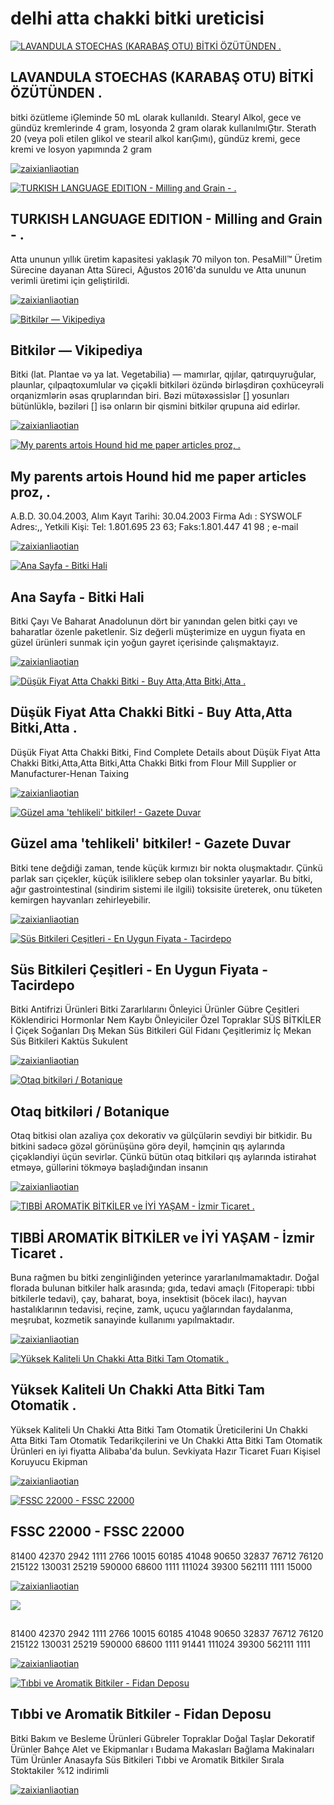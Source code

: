 # delhi atta chakki bitki ureticisi
<a href="https://mnn.zoosnet.net/LR/Chatpre.aspx?id=MNN94995150&p=https://topgrinding.com/" target="_blank">![LAVANDULA STOECHAS (KARABAŞ OTU) BİTKİ ÖZÜTÜNDEN .](https://github.com/technlg/images/blob/main/24.jpg)</a>
## LAVANDULA STOECHAS (KARABAŞ OTU) BİTKİ ÖZÜTÜNDEN .
bitki özütleme iĢleminde 50 mL olarak kullanıldı. Stearyl Alkol, gece ve gündüz kremlerinde 4 gram, losyonda 2 gram olarak kullanılmıĢtır. Sterath 20 (veya poli etilen glikol ve stearil alkol karıĢımı), gündüz kremi, gece kremi ve losyon yapımında 2 gram 
<a href="https://mnn.zoosnet.net/LR/Chatpre.aspx?id=MNN94995150&p=https://topgrinding.com/" target="_blank"><img src="https://github.com/technlg/images/raw/main/chat11.jpg" alt="zaixianliaotian"/></a><a href="//whatsapp.shibangsoft.com/WhatsApp.php" ><img src="https://github.com/technlg/images/raw/main/chat11.png" alt=""></a>
<a href="https://mnn.zoosnet.net/LR/Chatpre.aspx?id=MNN94995150&p=https://topgrinding.com/" target="_blank">![TURKISH LANGUAGE EDITION - Milling and Grain - .](https://github.com/technlg/images/blob/main/53.jpg)</a>
## TURKISH LANGUAGE EDITION - Milling and Grain - .
Atta ununun yıllık üretim kapasitesi yaklaşık 70 milyon ton. PesaMill™ Üretim Sürecine dayanan Atta Süreci, Ağustos 2016'da sunuldu ve Atta ununun verimli üretimi için geliştirildi.
<a href="https://mnn.zoosnet.net/LR/Chatpre.aspx?id=MNN94995150&p=https://topgrinding.com/" target="_blank"><img src="https://github.com/technlg/images/raw/main/chat11.jpg" alt="zaixianliaotian"/></a><a href="//whatsapp.shibangsoft.com/WhatsApp.php" ><img src="https://github.com/technlg/images/raw/main/chat11.png" alt=""></a>
<a href="https://mnn.zoosnet.net/LR/Chatpre.aspx?id=MNN94995150&p=https://topgrinding.com/" target="_blank">![Bitkilər — Vikipediya](https://github.com/technlg/images/blob/main/33.jpg)</a>
## Bitkilər — Vikipediya
Bitki (lat. Plantae və ya lat. Vegetabilia) — mamırlar, qıjılar, qatırquyruğular, plaunlar, çılpaqtoxumlular və çiçəkli bitkiləri özündə birləşdirən çoxhüceyrəli orqanizmlərin əsas qruplarından biri. Bəzi mütəxəssislər [] yosunları bütünlüklə, bəziləri [] isə onların bir qismini bitkilər qrupuna aid edirlər.
<a href="https://mnn.zoosnet.net/LR/Chatpre.aspx?id=MNN94995150&p=https://topgrinding.com/" target="_blank"><img src="https://github.com/technlg/images/raw/main/chat11.jpg" alt="zaixianliaotian"/></a><a href="//whatsapp.shibangsoft.com/WhatsApp.php" ><img src="https://github.com/technlg/images/raw/main/chat11.png" alt=""></a>
<a href="https://mnn.zoosnet.net/LR/Chatpre.aspx?id=MNN94995150&p=https://topgrinding.com/" target="_blank">![My parents artois Hound hid me paper articles proz, .](https://github.com/technlg/images/blob/main/25.jpg)</a>
## My parents artois Hound hid me paper articles proz, .
A.B.D. 30.04.2003, Alım Kayıt Tarihi: 30.04.2003 Firma Adı : SYSWOLF Adres:,, Yetkili Kişi: Tel: 1.801.695 23 63; Faks:1.801.447 41 98 ; e-mail 
<a href="https://mnn.zoosnet.net/LR/Chatpre.aspx?id=MNN94995150&p=https://topgrinding.com/" target="_blank"><img src="https://github.com/technlg/images/raw/main/chat11.jpg" alt="zaixianliaotian"/></a><a href="//whatsapp.shibangsoft.com/WhatsApp.php" ><img src="https://github.com/technlg/images/raw/main/chat11.png" alt=""></a>
<a href="https://mnn.zoosnet.net/LR/Chatpre.aspx?id=MNN94995150&p=https://topgrinding.com/" target="_blank">![Ana Sayfa - Bitki Hali](https://github.com/technlg/images/blob/main/1.jpg)</a>
## Ana Sayfa - Bitki Hali
Bitki Çayı Ve Baharat Anadolunun dört bir yanından gelen bitki çayı ve baharatlar özenle paketlenir. Siz değerli müşterimize en uygun fiyata en güzel ürünleri sunmak için yoğun gayret içerisinde çalışmaktayız.
<a href="https://mnn.zoosnet.net/LR/Chatpre.aspx?id=MNN94995150&p=https://topgrinding.com/" target="_blank"><img src="https://github.com/technlg/images/raw/main/chat11.jpg" alt="zaixianliaotian"/></a><a href="//whatsapp.shibangsoft.com/WhatsApp.php" ><img src="https://github.com/technlg/images/raw/main/chat11.png" alt=""></a>
<a href="https://mnn.zoosnet.net/LR/Chatpre.aspx?id=MNN94995150&p=https://topgrinding.com/" target="_blank">![Düşük Fiyat Atta Chakki Bitki - Buy Atta,Atta Bitki,Atta .](https://github.com/technlg/images/blob/main/60.jpg)</a>
## Düşük Fiyat Atta Chakki Bitki - Buy Atta,Atta Bitki,Atta .
Düşük Fiyat Atta Chakki Bitki, Find Complete Details about Düşük Fiyat Atta Chakki Bitki,Atta,Atta Bitki,Atta Chakki Bitki from Flour Mill Supplier or Manufacturer-Henan Taixing
<a href="https://mnn.zoosnet.net/LR/Chatpre.aspx?id=MNN94995150&p=https://topgrinding.com/" target="_blank"><img src="https://github.com/technlg/images/raw/main/chat11.jpg" alt="zaixianliaotian"/></a><a href="//whatsapp.shibangsoft.com/WhatsApp.php" ><img src="https://github.com/technlg/images/raw/main/chat11.png" alt=""></a>
<a href="https://mnn.zoosnet.net/LR/Chatpre.aspx?id=MNN94995150&p=https://topgrinding.com/" target="_blank">![Güzel ama 'tehlikeli' bitkiler! - Gazete Duvar](https://github.com/technlg/images/blob/main/32.jpg)</a>
## Güzel ama 'tehlikeli' bitkiler! - Gazete Duvar
Bitki tene değdiği zaman, tende küçük kırmızı bir nokta oluşmaktadır. Çünkü parlak sarı çiçekler, küçük isiliklere sebep olan toksinler yayarlar. Bu bitki, ağır gastrointestinal (sindirim sistemi ile ilgili) toksisite üreterek, onu tüketen kemirgen hayvanları zehirleyebilir.
<a href="https://mnn.zoosnet.net/LR/Chatpre.aspx?id=MNN94995150&p=https://topgrinding.com/" target="_blank"><img src="https://github.com/technlg/images/raw/main/chat11.jpg" alt="zaixianliaotian"/></a><a href="//whatsapp.shibangsoft.com/WhatsApp.php" ><img src="https://github.com/technlg/images/raw/main/chat11.png" alt=""></a>
<a href="https://mnn.zoosnet.net/LR/Chatpre.aspx?id=MNN94995150&p=https://topgrinding.com/" target="_blank">![Süs Bitkileri Çeşitleri - En Uygun Fiyata - Tacirdepo](https://github.com/technlg/images/blob/main/51.jpg)</a>
## Süs Bitkileri Çeşitleri - En Uygun Fiyata - Tacirdepo
Bitki Antifrizi Ürünleri Bitki Zararlılarını Önleyici Ürünler Gübre Çeşitleri Köklendirici Hormonlar Nem Kaybı Önleyiciler Özel Topraklar SÜS BİTKİLER İ Çiçek Soğanları Dış Mekan Süs Bitkileri Gül Fidanı Çeşitlerimiz İç Mekan Süs Bitkileri Kaktüs Sukulent 
<a href="https://mnn.zoosnet.net/LR/Chatpre.aspx?id=MNN94995150&p=https://topgrinding.com/" target="_blank"><img src="https://github.com/technlg/images/raw/main/chat11.jpg" alt="zaixianliaotian"/></a><a href="//whatsapp.shibangsoft.com/WhatsApp.php" ><img src="https://github.com/technlg/images/raw/main/chat11.png" alt=""></a>
<a href="https://mnn.zoosnet.net/LR/Chatpre.aspx?id=MNN94995150&p=https://topgrinding.com/" target="_blank">![Otaq bitkiləri / Botanique](https://github.com/technlg/images/blob/main/31.jpg)</a>
## Otaq bitkiləri / Botanique
Otaq bitkisi olan azaliya çox dekorativ və gülçülərin sevdiyi bir bitkidir. Bu bitkini sadəcə gözəl görünüşünə görə deyil, həmçinin qış aylarında çiçəkləndiyi üçün sevirlər. Çünkü bütün otaq bitkiləri qış aylarında istirahət etməyə, güllərini tökməyə başladığından insanın 
<a href="https://mnn.zoosnet.net/LR/Chatpre.aspx?id=MNN94995150&p=https://topgrinding.com/" target="_blank"><img src="https://github.com/technlg/images/raw/main/chat11.jpg" alt="zaixianliaotian"/></a><a href="//whatsapp.shibangsoft.com/WhatsApp.php" ><img src="https://github.com/technlg/images/raw/main/chat11.png" alt=""></a>
<a href="https://mnn.zoosnet.net/LR/Chatpre.aspx?id=MNN94995150&p=https://topgrinding.com/" target="_blank">![TIBBİ AROMATİK BİTKİLER ve İYİ YAŞAM - İzmir Ticaret .](https://github.com/technlg/images/blob/main/32.jpg)</a>
## TIBBİ AROMATİK BİTKİLER ve İYİ YAŞAM - İzmir Ticaret .
Buna rağmen bu bitki zenginliğinden yeterince yararlanılmamaktadır. Doğal florada bulunan bitkiler halk arasında; gıda, tedavi amaçlı (Fitoperapi: tıbbi bitkilerle tedavi), çay, baharat, boya, insektisit (böcek ilacı), hayvan hastalıklarının tedavisi, reçine, zamk, uçucu yağlarından faydalanma, meşrubat, kozmetik sanayinde kullanımı yapılmaktadır.
<a href="https://mnn.zoosnet.net/LR/Chatpre.aspx?id=MNN94995150&p=https://topgrinding.com/" target="_blank"><img src="https://github.com/technlg/images/raw/main/chat11.jpg" alt="zaixianliaotian"/></a><a href="//whatsapp.shibangsoft.com/WhatsApp.php" ><img src="https://github.com/technlg/images/raw/main/chat11.png" alt=""></a>
<a href="https://mnn.zoosnet.net/LR/Chatpre.aspx?id=MNN94995150&p=https://topgrinding.com/" target="_blank">![Yüksek Kaliteli Un Chakki Atta Bitki Tam Otomatik .](https://github.com/technlg/images/blob/main/12.jpg)</a>
## Yüksek Kaliteli Un Chakki Atta Bitki Tam Otomatik .
Yüksek Kaliteli Un Chakki Atta Bitki Tam Otomatik Üreticilerini Un Chakki Atta Bitki Tam Otomatik Tedarikçilerini ve Un Chakki Atta Bitki Tam Otomatik Ürünleri en iyi fiyatta Alibaba'da bulun. Sevkiyata Hazır Ticaret Fuarı Kişisel Koruyucu Ekipman
<a href="https://mnn.zoosnet.net/LR/Chatpre.aspx?id=MNN94995150&p=https://topgrinding.com/" target="_blank"><img src="https://github.com/technlg/images/raw/main/chat11.jpg" alt="zaixianliaotian"/></a><a href="//whatsapp.shibangsoft.com/WhatsApp.php" ><img src="https://github.com/technlg/images/raw/main/chat11.png" alt=""></a>
<a href="https://mnn.zoosnet.net/LR/Chatpre.aspx?id=MNN94995150&p=https://topgrinding.com/" target="_blank">![FSSC 22000 - FSSC 22000](https://github.com/technlg/images/blob/main/48.jpg)</a>
## FSSC 22000 - FSSC 22000
81400 42370 2942 1111 2766 10015 60185 41048 90650 32837 76712 76120 215122  130031 25219 590000 68600 1111 111024 39300 562111 1111 15000 
<a href="https://mnn.zoosnet.net/LR/Chatpre.aspx?id=MNN94995150&p=https://topgrinding.com/" target="_blank"><img src="https://github.com/technlg/images/raw/main/chat11.jpg" alt="zaixianliaotian"/></a><a href="//whatsapp.shibangsoft.com/WhatsApp.php" ><img src="https://github.com/technlg/images/raw/main/chat11.png" alt=""></a>
<a href="https://mnn.zoosnet.net/LR/Chatpre.aspx?id=MNN94995150&p=https://topgrinding.com/" target="_blank">![](https://github.com/technlg/images/blob/main/30.jpg)</a>
## 
81400 42370 2942 1111 2766 10015 60185 41048 90650 32837 76712 76120 215122  130031 25219 590000 68600 1111 91441 111024 39300 562111 1111 
<a href="https://mnn.zoosnet.net/LR/Chatpre.aspx?id=MNN94995150&p=https://topgrinding.com/" target="_blank"><img src="https://github.com/technlg/images/raw/main/chat11.jpg" alt="zaixianliaotian"/></a><a href="//whatsapp.shibangsoft.com/WhatsApp.php" ><img src="https://github.com/technlg/images/raw/main/chat11.png" alt=""></a>
<a href="https://mnn.zoosnet.net/LR/Chatpre.aspx?id=MNN94995150&p=https://topgrinding.com/" target="_blank">![Tıbbi ve Aromatik Bitkiler - Fidan Deposu](https://github.com/technlg/images/blob/main/40.jpg)</a>
## Tıbbi ve Aromatik Bitkiler - Fidan Deposu
Bitki Bakım ve Besleme Ürünleri Gübreler Topraklar Doğal Taşlar Dekoratif Ürünler Bahçe Alet ve Ekipmanlar ı Budama Makasları Bağlama Makinaları Tüm Ürünler Anasayfa Süs Bitkileri Tıbbi ve Aromatik Bitkiler Sırala Stoktakiler %12 indirimli 
<a href="https://mnn.zoosnet.net/LR/Chatpre.aspx?id=MNN94995150&p=https://topgrinding.com/" target="_blank"><img src="https://github.com/technlg/images/raw/main/chat11.jpg" alt="zaixianliaotian"/></a><a href="//whatsapp.shibangsoft.com/WhatsApp.php" ><img src="https://github.com/technlg/images/raw/main/chat11.png" alt=""></a>
